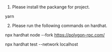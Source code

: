 1. Please install the packange for project.

yarn

2. Please run the following commands on hardhat.

npx hardhat node --fork https://polygon-rpc.com/

npx hardhat test --network localhost         
